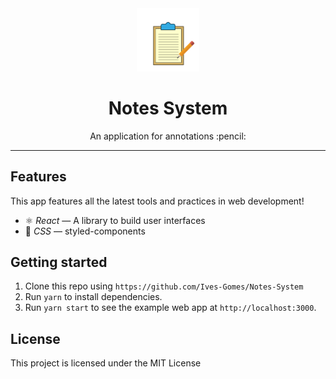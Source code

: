 <div align="center">
<img src="notes.png" width="20%" height="20%">

<h1> Notes System </h1>

<p> An application for annotations :pencil: </p>
</div>
  
---

## Features

This app features all the latest tools and practices in web development!

- ⚛ *React* — A library to build user interfaces
-  :nail_care: *CSS* — styled-components

## Getting started

  1. Clone this repo using `https://github.com/Ives-Gomes/Notes-System`
  2. Run `yarn` to install dependencies.
  3. Run `yarn start` to see the example web app at `http://localhost:3000`.

## License
This project is licensed under the MIT License 
